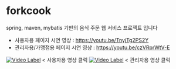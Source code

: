 # forkcook
spring, maven, mybatis 기반의 음식 주문 웹 서비스 프로젝트 입니다

* 사용자용 페이지 시연 영상 : https://youtu.be/TnyjTg2PS2Y
* 관리자용/가맹점용 페이지 시연 영상 : https://youtu.be/czVRprWtV-E


[![Video Label](http://img.youtube.com/vi/TnyjTg2PS2Y/0.jpg)](https://youtu.be/TnyjTg2PS2Y?t=0s) < 사용자용 영상 클릭
[![Video Label](http://img.youtube.com/vi/czVRprWtV-E/0.jpg)](https://youtu.be/czVRprWtV-E?t=0s) < 관리자용 영상 클릭
